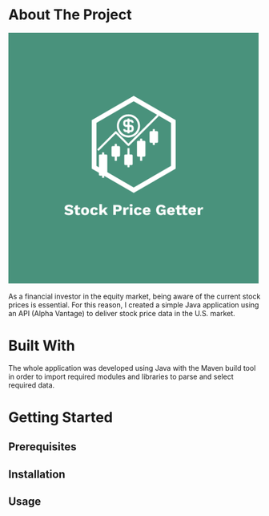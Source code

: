 # About The Project

<img src="https://github.com/Sukhman25K/Get-Stock-Price/blob/main/StockPriceGetter-Logo.png?raw=true" alt="Image of the application's name with a candle bars and dollar symbol" height="500" width="500">

As a financial investor in the equity market, being aware of the current stock prices is essential. For this reason, I created a simple Java application using an API (Alpha Vantage) to deliver stock price data in the U.S. market.

# Built With
The whole application was developed using Java with the Maven build tool in order to import required modules and libraries to parse and select required data.

# Getting Started

## Prerequisites

## Installation

## Usage
